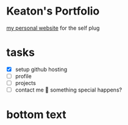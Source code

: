# Keaton's Portfolio

[my personal website](https://keatontam.github.io) for the self plug 

# tasks

- [x] setup github hosting
- [ ] profile 
- [ ] projects
- [ ] contact me
:pancakes: something special happens?

# bottom text